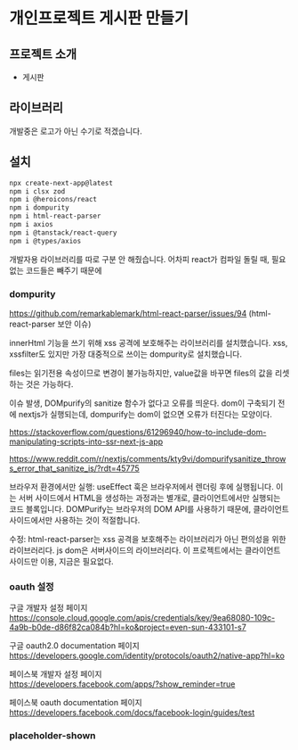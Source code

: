 # 개인프로젝트 게시판 만들기

## 프로젝트 소개

- 게시판

## 라이브러리

개발중은 로고가 아닌 수기로 적겠습니다.

## 설치

```bash
npx create-next-app@latest
npm i clsx zod
npm i @heroicons/react
npm i dompurity
npm i html-react-parser
npm i axios
npm i @tanstack/react-query
npm i @types/axios
```

개발자용 라이브러리를 따로 구분 안 해줬습니다. 어차피 react가 컴파일 돌릴 때, 필요없는 코드들은 빼주기 때문에

### dompurity

https://github.com/remarkablemark/html-react-parser/issues/94
(html-react-parser 보안 이슈)

innerHtml 기능을 쓰기 위해 xss 공격에 보호해주는 라이브러리를 설치했습니다. xss, xssfilter도 있지만 가장 대중적으로 쓰이는 dompurity로 설치했습니다.

files는 읽기전용 속성이므로 변경이 불가능하지만, value값을 바꾸면 files의 값을 리셋하는 것은 가능하다.

이슈 발생, DOMpurify의 sanitize 함수가 없다고 오류를 띄운다. dom이 구축되기 전에 nextjs가 실행되는데, dompurify는 dom이 없으면 오류가 터진다는 모양이다.

https://stackoverflow.com/questions/61296940/how-to-include-dom-manipulating-scripts-into-ssr-next-js-app

https://www.reddit.com/r/nextjs/comments/kty9vi/dompurifysanitize_throws_error_that_sanitize_is/?rdt=45775

브라우저 환경에서만 실행: useEffect 훅은 브라우저에서 렌더링 후에 실행됩니다. 이는 서버 사이드에서 HTML을 생성하는 과정과는 별개로, 클라이언트에서만 실행되는 코드 블록입니다. DOMPurify는 브라우저의 DOM API를 사용하기 때문에, 클라이언트 사이드에서만 사용하는 것이 적절합니다.

수정: html-react-parser는 xss 공격을 보호해주는 라이브러리가 아닌 편의성을 위한 라이브러리다.
js dom은 서버사이드의 라이브러리다. 이 프로젝트에서는 클라이언트 사이드만 이용, 지금은 필요없다.

### oauth 설정

구글 개발자 설정 페이지  
https://console.cloud.google.com/apis/credentials/key/9ea68080-109c-4a9b-b0de-d86f82ca084b?hl=ko&project=even-sun-433101-s7

구글 oauth2.0 documentation 페이지  
https://developers.google.com/identity/protocols/oauth2/native-app?hl=ko

페이스북 개발자 설정 페이지  
https://developers.facebook.com/apps/?show_reminder=true

페이스북 oauth documentation 페이지  
https://developers.facebook.com/docs/facebook-login/guides/test

### placeholder-shown
